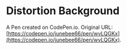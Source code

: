 # Distortion Background

A Pen created on CodePen.io. Original URL: [https://codepen.io/junebee66/pen/wvLQGKx](https://codepen.io/junebee66/pen/wvLQGKx).

